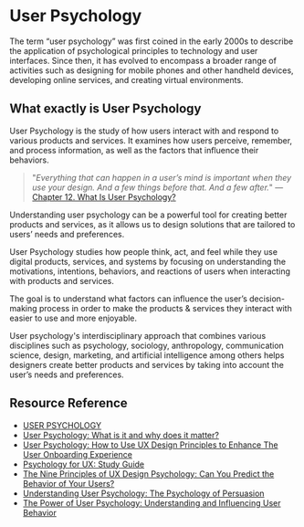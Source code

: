 # User Psychology

The term “user psychology” was first coined in the early 2000s to describe the application of psychological principles to technology and user interfaces. Since then, it has evolved to encompass a broader range of activities such as designing for mobile phones and other handheld devices, developing online services, and creating virtual environments.

## What exactly is User Psychology

User Psychology is the study of how users interact with and respond to various products and services. It examines how users perceive, remember, and process information, as well as the factors that influence their behaviors.

> "_Everything that can happen in a user’s mind is important when they use your design. And a few things before that. And a few after._" — [Chapter 12. What Is User Psychology?](https://www.oreilly.com/library/view/ux-for-beginners/9781491912676/ch12.html)

Understanding user psychology can be a powerful tool for creating better products and services, as it allows us to design solutions that are tailored to users’ needs and preferences.

User Psychology studies how people think, act, and feel while they use digital products, services, and systems by focusing on understanding the motivations, intentions, behaviors, and reactions of users when interacting with products and services.

The goal is to understand what factors can influence the user’s decision-making process in order to make the products & services they interact with easier to use and more enjoyable.

User psychology's interdisciplinary approach that combines various disciplines such as psychology, sociology, anthropology, communication science, design, marketing, and artificial intelligence among others helps designers create better products and services by taking into account the user’s needs and preferences.

## Resource Reference

* [USER PSYCHOLOGY](https://usabilitygeek.com/tag/user-psychology/)
* [User Psychology: What is it and why does it matter?](https://medium.com/@minutio/user-psychology-what-is-it-and-why-does-it-matter-1aaa3215626d)
* [User Psychology: How to Use UX Design Principles to Enhance The User Onboarding Experience](https://userpilot.com/blog/user-psychology-ux-design-principles/)
* [Psychology for UX: Study Guide](https://www.nngroup.com/articles/psychology-study-guide/)
* [The Nine Principles of UX Design Psychology: Can You Predict the Behavior of Your Users?](https://uxmag.com/articles/the-nine-principles-of-ux-design-psychology-can-you-predict-the-behavior-of-your-users)
* [Understanding User Psychology: The Psychology of Persuasion](https://medium.com/@sachinrekhi/understanding-user-psychology-the-psychology-of-persuasion-28075c62f93a)
* [The Power of User Psychology: Understanding and Influencing User Behavior](https://bootcamp.uxdesign.cc/the-power-of-user-psychology-understanding-and-influencing-user-behavior-0a1a6001e15b)